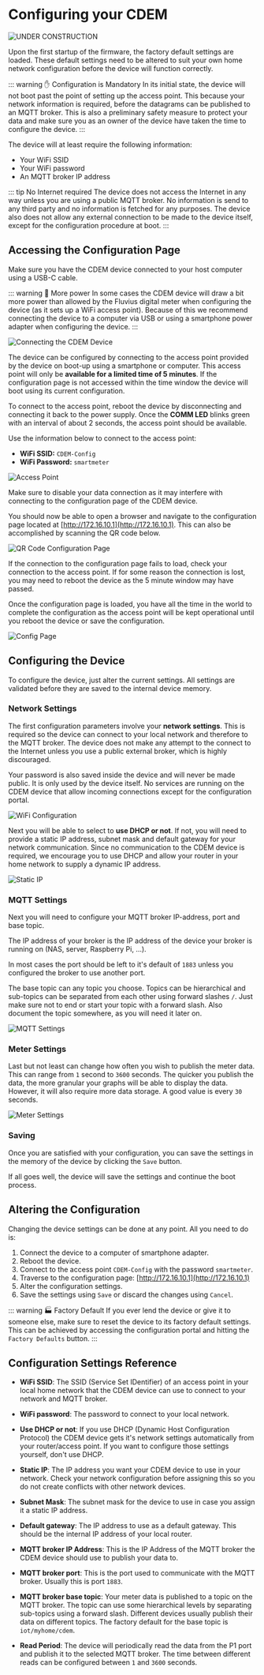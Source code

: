 # Configuring your CDEM

![UNDER CONSTRUCTION](./images/underconstruction.jpg)

Upon the first startup of the firmware, the factory default settings are loaded. These default settings need to be altered to suit your own home network configuration before the device will function correctly.

::: warning ✋ Configuration is Mandatory
In its initial state, the device will not boot past the point of setting up the access point. This because your network information is required, before the datagrams can be published to an MQTT broker. This is also a preliminary safety measure to protect your data and make sure you as an owner of the device have taken the time to configure the device.
:::

The device will at least require the following information:

* Your WiFi SSID
* Your WiFi password
* An MQTT broker IP address

::: tip No Internet required
The device does not access the Internet in any way unless you are using a public MQTT broker. No information is send to any third party and no information is fetched for any purposes. The device also does not allow any external connection to be made to the device itself, except for the configuration procedure at boot.
:::

## Accessing the Configuration Page

Make sure you have the CDEM device connected to your host computer using a USB-C cable.

::: warning 🔌 More power
In some cases the CDEM device will draw a bit more power than allowed by the Fluvius digital meter when configuring the device (as it sets up a WiFi access point). Because of this we recommend connecting the device to a computer via USB or using a smartphone power adapter when configuring the device.
:::

![Connecting the CDEM Device](./images/connection.jpg)

The device can be configured by connecting to the access point provided by the device on boot-up using a smartphone or computer. This access point will only be **available for a limited time of 5 minutes**. If the configuration page is not accessed within the time window the device will boot using its current configuration.

To connect to the access point, reboot the device by disconnecting and connecting it back to the power supply. Once the **COMM LED** blinks green with an interval of about 2 seconds, the access point should be available.

<!-- TODO - Animated gif of blinking comm led -->

Use the information below to connect to the access point:

* **WiFi SSID:** `CDEM-Config`
* **WiFi Password:** `smartmeter`

![Access Point](./images/access_points.jpg)

Make sure to disable your data connection as it may interfere with connecting to the configuration page of the CDEM device.

You should now be able to open a browser and navigate to the configuration page located at [http://172.16.10.1](http://172.16.10.1). This can also be accomplished by scanning the QR code below.

![QR Code Configuration Page](./images/qr_configuration_page.png)

If the connection to the configuration page fails to load, check your connection to the access point. If for some reason the connection is lost, you may need to reboot the device as the 5 minute window may have passed.

Once the configuration page is loaded, you have all the time in the world to complete the configuration as the access point will be kept operational until you reboot the device or save the configuration.

<!-- TODO - Take new screenshot with default configuration -->

![Config Page](./images/config_page.png)

## Configuring the Device

To configure the device, just alter the current settings. All settings are validated before they are saved to the internal device memory.

<!-- TODO - Bricked device => reflash -->

### Network Settings

The first configuration parameters involve your **network settings**. This is required so the device can connect to your local network and therefore to the MQTT broker. The device does not make any attempt to the connect to the Internet unless you use a public external broker, which is highly discouraged.

Your password is also saved inside the device and will never be made public. It is only used by the device itself. No services are running on the CDEM device that allow incoming connections except for the configuration portal.

![WiFi Configuration](./images/wifi.png)

Next you will be able to select to **use DHCP or not**. If not, you will need to provide a static IP address, subnet mask and default gateway for your network communication. Since no communication to the CDEM device is required, we encourage you to use DHCP and allow your router in your home network to supply a dynamic IP address.

![Static IP](./images/static_ip.png)

### MQTT Settings

Next you will need to configure your MQTT broker IP-address, port and base topic.

The IP address of your broker is the IP address of the device your broker is running on (NAS, server, Raspberry Pi, ...).

In most cases the port should be left to it's default of `1883` unless you configured the broker to use another port.

The base topic can any topic you choose. Topics can be hierarchical and sub-topics can be separated from each other using forward slashes `/`. Just make sure not to end or start your topic with a forward slash. Also document the topic somewhere, as you will need it later on.

![MQTT Settings](./images/mqtt_settings.png)

### Meter Settings

Last but not least can change how often you wish to publish the meter data. This can range from `1` second to `3600` seconds. The quicker you publish the data, the more granular your graphs will be able to display the data. However, it will also require more data storage. A good value is every `30` seconds.

![Meter Settings](./images/meter.png)

### Saving

Once you are satisfied with your configuration, you can save the settings in the memory of the device by clicking the `Save` button.

If all goes well, the device will save the settings and continue the boot process.

<!-- TODO - Screenshot of ok page -->

## Altering the Configuration

Changing the device settings can be done at any point. All you need to do is:

1. Connect the device to a computer of smartphone adapter.
2. Reboot the device.
3. Connect to the access point `CDEM-Config` with the password `smartmeter`.
4. Traverse to the configuration page: [http://172.16.10.1](http://172.16.10.1)
5. Alter the configuration settings.
6. Save the settings using `Save` or discard the changes using `Cancel`.

::: warning 🏭 Factory Default
If you ever lend the device or give it to someone else, make sure to reset the device to its factory default settings. This can be achieved by accessing the configuration portal and hitting the `Factory Defaults` button.
:::

## Configuration Settings Reference

* **WiFi SSID**: The SSID (Service Set IDentifier) of an access point in your local home network that the CDEM device can use to connect to your network and MQTT broker.

* **WiFi password**: The password to connect to your local network.

* **Use DHCP or not**: If you use DHCP (Dynamic Host Configuration Protocol) the CDEM device gets it's network settings automatically from your router/access point. If you want to configure those settings yourself, don't use DHCP.

* **Static IP**: The IP address you want your CDEM device to use in your network. Check your network configuration before assigning this so you do not create conflicts with other network devices.

* **Subnet Mask**: The subnet mask for the device to use in case you assign it a static IP address.

* **Default gateway**: The IP address to use as a default gateway. This should be the internal IP address of your local router.

* **MQTT broker IP Address**: This is the IP Address of the MQTT broker the CDEM device should use to publish your data to.

* **MQTT broker port**: This is the port used to communicate with the MQTT broker. Usually this is port `1883`.

* **MQTT broker base topic**: Your meter data is published to a topic on the MQTT broker. The topic can use some hierarchical levels by separating sub-topics using a forward slash. Different devices usually publish their data on different topics. The factory default for the base topic is `iot/myhome/cdem`.

* **Read Period**: The device will periodically read the data from the P1 port and publish it to the selected MQTT broker. The time between different reads can be configured between `1` and `3600` seconds.
